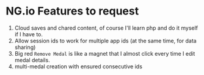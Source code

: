 # NG.io Features to request
1. Cloud saves and chared content, of course I'll learn php and do it myself if I have to.
2. Allow session ids to work for multiple app ids (at the same time, for data sharing)
3. Big red `Remove Medal` is like a magnet that I almost click every time I edit medal details.
4. multi-medal creation with ensured consecutive ids

